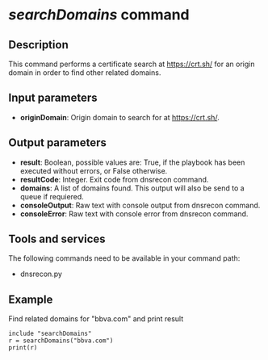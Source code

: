 # *searchDomains* command

## Description

This command performs a certificate search at https://crt.sh/ for an origin
domain in order to find other related domains.

## Input parameters

- **originDomain**: Origin domain to search for at https://crt.sh/.

## Output parameters

- **result**: Boolean, possible values are: True, if the playbook has been
executed without errors, or False otherwise.
- **resultCode**: Integer. Exit code from dnsrecon command.
- **domains**: A list of domains found. This output will also be send to a queue if requiered.
- **consoleOutput**: Raw text with console output from dnsrecon command.
- **consoleError**: Raw text with console error from dnsrecon command.

## Tools and services

The following commands need to be available in your command path:

- dnsrecon.py

## Example

Find related domains for "bbva.com" and print result

``` text
include "searchDomains"
r = searchDomains("bbva.com")
print(r)
```
